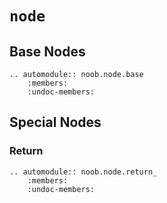 # `node`

## Base Nodes

```{eval-rst}
.. automodule:: noob.node.base
    :members:
    :undoc-members:
```

## Special Nodes

### Return

```{eval-rst}
.. automodule:: noob.node.return_
    :members:
    :undoc-members:
```